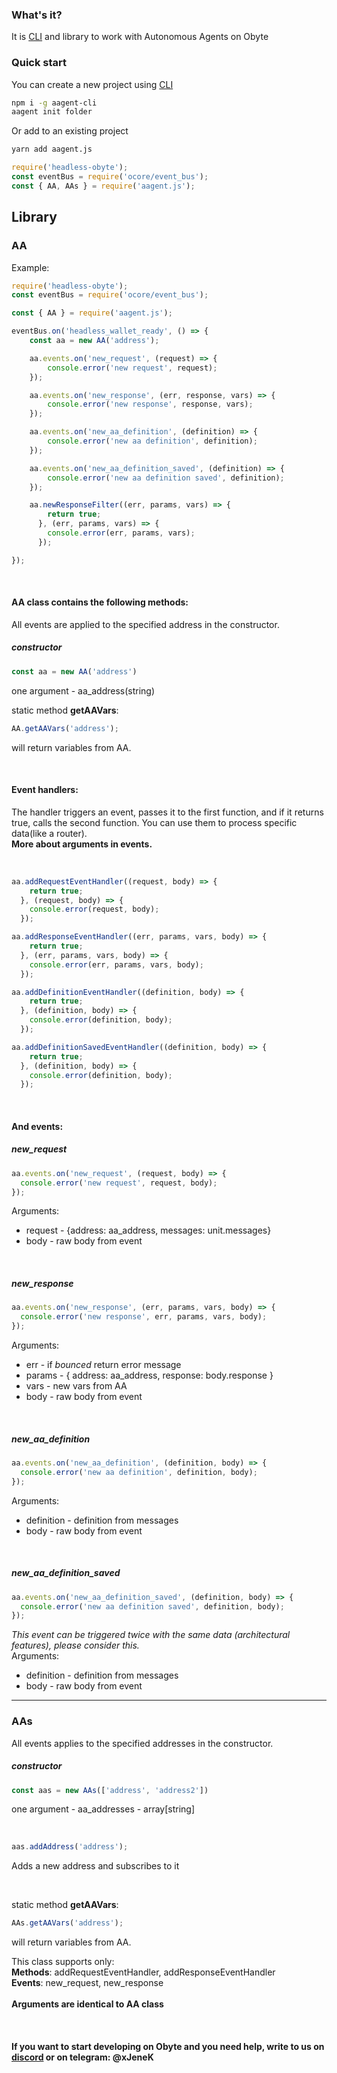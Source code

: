 ### What's it?
It is [CLI](https://github.com/olabs-org/aagent-cli) and library to work with Autonomous Agents on Obyte

### Quick start
You can create a new project using [CLI](https://github.com/olabs-org/aagent-cli)
```bash
npm i -g aagent-cli
aagent init folder
```
Or add to an existing project
```bash
yarn add aagent.js
```
```javascript
require('headless-obyte');
const eventBus = require('ocore/event_bus');
const { AA, AAs } = require('aagent.js');
```

## Library
### AA
Example: 
```javascript
require('headless-obyte');
const eventBus = require('ocore/event_bus');

const { AA } = require('aagent.js');

eventBus.on('headless_wallet_ready', () => {
    const aa = new AA('address');

    aa.events.on('new_request', (request) => {
        console.error('new request', request);
    });

    aa.events.on('new_response', (err, response, vars) => {
        console.error('new response', response, vars);
    });

    aa.events.on('new_aa_definition', (definition) => {
        console.error('new aa definition', definition);
    });

    aa.events.on('new_aa_definition_saved', (definition) => {
        console.error('new aa definition saved', definition);
    });

    aa.newResponseFilter((err, params, vars) => {        
        return true;
      }, (err, params, vars) => {
        console.error(err, params, vars);
      });

});
```
<br>

#### AA class contains the following methods:
All events are applied to the specified address in the constructor.
##### constructor  
```javascript
const aa = new AA('address')
```
one argument - aa_address(string)

static method **getAAVars**:
```javascript
AA.getAAVars('address');
```
will return variables from AA. 

<br>

#### Event handlers:
The handler triggers an event, passes it to the first function, and if it returns true, calls the second function. You can use them to process specific data(like a router).
<br>**More about arguments in events.**

<br>

```javascript
aa.addRequestEventHandler((request, body) => {
    return true;
  }, (request, body) => {
    console.error(request, body);
  });
```
```javascript
aa.addResponseEventHandler((err, params, vars, body) => {
    return true;
  }, (err, params, vars, body) => {
    console.error(err, params, vars, body);
  });
```
```javascript
aa.addDefinitionEventHandler((definition, body) => {
    return true;
  }, (definition, body) => {
    console.error(definition, body);
  });
```
```javascript
aa.addDefinitionSavedEventHandler((definition, body) => {
    return true;
  }, (definition, body) => {
    console.error(definition, body);
  });
```
<br>

#### And events:
##### new_request
```javascript
aa.events.on('new_request', (request, body) => {
  console.error('new request', request, body);
});
```
Arguments:
- request - {address: aa_address, messages: unit.messages}
- body - raw body from event

<br>

##### new_response
```javascript
aa.events.on('new_response', (err, params, vars, body) => {
  console.error('new response', err, params, vars, body);
});
```
Arguments:
- err - if *bounced* return error message
- params - { address: aa_address, response: body.response }
- vars - new vars from AA
- body - raw body from event

<br>

##### new_aa_definition
```javascript
aa.events.on('new_aa_definition', (definition, body) => {
  console.error('new aa definition', definition, body);
});
```
Arguments:
- definition - definition from messages
- body - raw body from event

<br>

##### new_aa_definition_saved 
```javascript
aa.events.on('new_aa_definition_saved', (definition, body) => {
  console.error('new aa definition saved', definition, body);
});
```
*This event can be triggered twice with the same data (architectural features), please consider this.*<br>
Arguments:
- definition - definition from messages
- body - raw body from event

---
### AAs
All events applies to the specified addresses in the constructor.
##### constructor  
```javascript
const aas = new AAs(['address', 'address2'])
```
one argument - aa_addresses - array[string]

<br>

```javascript
aas.addAddress('address');
```
Adds a new address and subscribes to it

<br>

static method **getAAVars**:
```javascript
AAs.getAAVars('address');
```
will return variables from AA. 

This class supports only: <br>
**Methods**: addRequestEventHandler, addResponseEventHandler <br>
**Events**: new_request, new_response<br><br>
**Arguments are identical to AA class**

<br>

#### If you want to start developing on Obyte and you need help, write to us on [discord](https://obyte.org/discord) or on telegram: @xJeneK